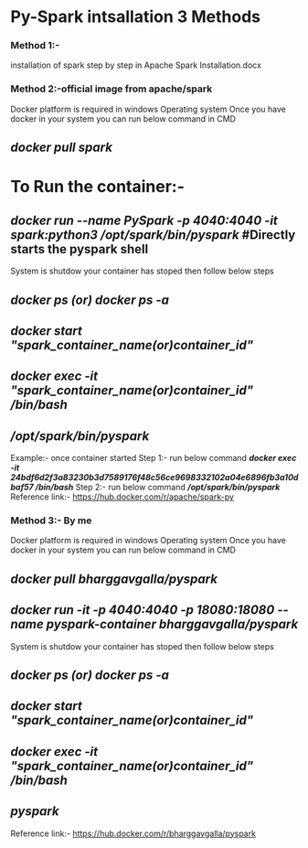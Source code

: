 # Py-Spark intsallation 3 Methods

### Method 1:- 
installation of spark step by step in  Apache Spark Installation.docx

### Method 2:-official image from apache/spark

Docker platform is required in windows Operating system Once you have docker in your system you can run below command in CMD

## ***docker pull spark*** 
# To Run the container:-
## ***docker run --name PySpark -p 4040:4040 -it spark:python3 /opt/spark/bin/pyspark*** #Directly starts the pyspark shell 
System is shutdow your container has stoped then follow below steps
## ***docker ps (or) docker ps -a*** 
## ***docker start "spark_container_name(or)container_id"***
## ***docker exec -it "spark_container_name(or)container_id" /bin/bash***
## ***/opt/spark/bin/pyspark***
Example:- once container started 
Step 1:- run below command
***docker exec -it 24bdf6d2f3a83230b3d7589176f48c56ce9698332102a04e6896fb3a10dbaf57 /bin/bash***
Step 2:- run below command
***/opt/spark/bin/pyspark***
Reference link:- https://hub.docker.com/r/apache/spark-py

### Method 3:- By me

Docker platform is required in windows Operating system Once you have docker in your system you can run below command in CMD

## ***docker pull bharggavgalla/pyspark***  
## ***docker run -it -p 4040:4040 -p 18080:18080 --name pyspark-container bharggavgalla/pyspark***
System is shutdow your container has stoped then follow below steps
## ***docker ps (or) docker ps -a*** 
## ***docker start "spark_container_name(or)container_id"***
## ***docker exec -it "spark_container_name(or)container_id" /bin/bash***
## ***pyspark***
Reference link:- https://hub.docker.com/r/bharggavgalla/pyspark